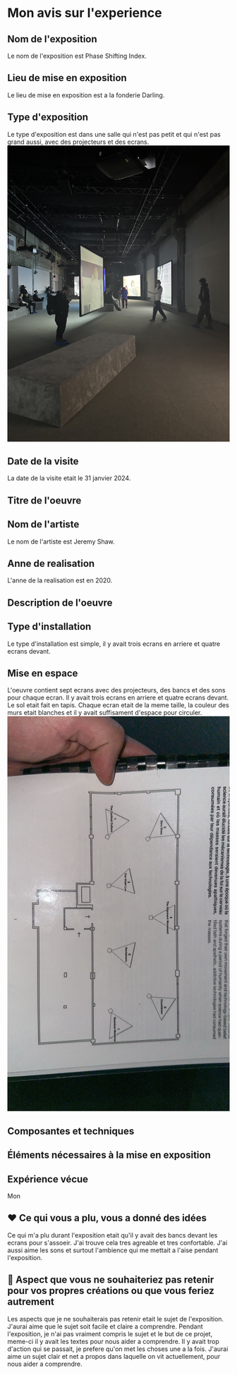 # Mon avis sur l'experience

## Nom de l'exposition
Le nom de l'exposition est Phase Shifting Index. 

## Lieu de mise en exposition
Le lieu de mise en exposition est a la fonderie Darling. 

## Type d'exposition
Le type d'exposition est dans une salle qui n'est pas petit et qui n'est pas grand aussi, avec des projecteurs et des ecrans. 
![photos](photos/arriere_salle.jpg) 

## Date de la visite
La date de la visite etait le 31 janvier 2024. 

## Titre de l'oeuvre

## Nom de l'artiste
Le nom de l'artiste est Jeremy Shaw.

## Anne de realisation 
L'anne de la realisation est en 2020.

## Description de l'oeuvre

## Type d'installation 
Le type d'installation est simple, il y avait trois ecrans en arriere et quatre ecrans devant. 

## Mise en espace
L'oeuvre contient sept ecrans avec des projecteurs, des bancs et des sons pour chaque ecran. Il y avait trois ecrans en arriere et quatre ecrans devant. Le sol etait fait en tapis. Chaque ecran etait de la meme taille, la couleur des murs etait blanches et il y avait suffisament d'espace pour circuler. 
![photos](photos/plan_exploration.JPG) 
## Composantes et techniques

## Éléments nécessaires à la mise en exposition

## Expérience vécue
Mon 

## ❤️ Ce qui vous a plu, vous a donné des idées
Ce qui m'a plu durant l'exposition etait qu'il y avait des bancs devant les ecrans pour s'assoeir. J'ai trouve cela tres agreable et tres confortable. J'ai aussi aime les sons et surtout l'ambience qui me mettait a l'aise pendant l'exposition. 

## 🤔 Aspect que vous ne souhaiteriez pas retenir pour vos propres créations ou que vous feriez autrement
Les aspects que je ne souhaiterais pas retenir etait le sujet de l'exposition. J'aurai aime que le sujet soit facile et claire a comprendre. Pendant l'exposition, je n'ai pas vraiment compris le sujet et le but de ce projet, meme-ci il y avait les textes pour nous aider a comprendre. Il y avait trop d'action qui se passait, je prefere qu'on met les choses une a la fois. J'aurai aime un sujet clair et net a propos dans laquelle on vit actuellement, pour nous aider a comprendre. 

